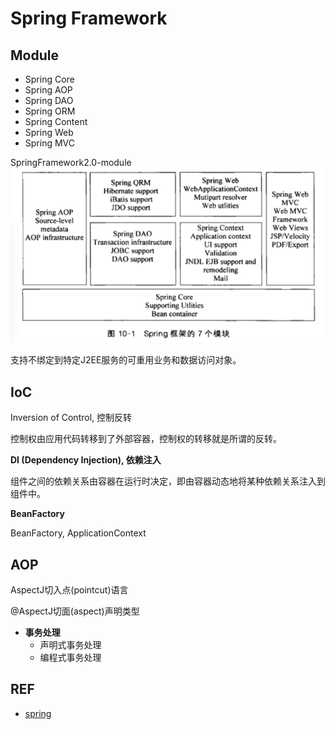 # Spring Framework


## Module

- Spring Core
- Spring AOP
- Spring DAO
- Spring ORM
- Spring Content
- Spring Web
- Spring MVC

SpringFramework2.0-module
![module](img/SpringFramework2.0-module.png)

支持不绑定到特定J2EE服务的可重用业务和数据访问对象。


## IoC
Inversion of Control, 控制反转

控制权由应用代码转移到了外部容器，控制权的转移就是所谓的反转。

**DI (Dependency Injection), 依赖注入**

组件之间的依赖关系由容器在运行时决定，即由容器动态地将某种依赖关系注入到组件中。

**BeanFactory**

BeanFactory, ApplicationContext

## AOP

AspectJ切入点(pointcut)语言

@AspectJ切面(aspect)声明类型

- **事务处理**
  - 声明式事务处理
  - 编程式事务处理



## REF

- [spring](https://spring.io)
